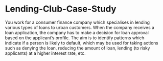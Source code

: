 # Lending-Club-Case-Study
You work for a consumer finance company which specialises in lending various types of loans to urban customers. When the company receives a loan application, the company has to make a decision for loan approval based on the applicant’s profile.
The aim is to identify patterns which indicate if a person is likely to default, which may be used for taking actions such as denying the loan, reducing the amount of loan, lending (to risky applicants) at a higher interest rate, etc.
